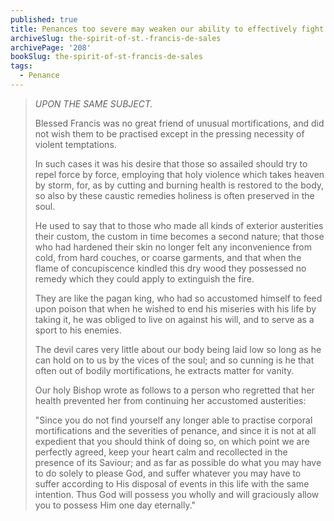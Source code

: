 ```yaml
---
published: true
title: Penances too severe may weaken our ability to effectively fight temptations
archiveSlug: the-spirit-of-st.-francis-de-sales
archivePage: '208'
bookSlug: the-spirit-of-st-francis-de-sales
tags:
  - Penance
---
```


> *UPON THE SAME SUBJECT.*
>
> Blessed Francis was no great friend of unusual mortifications, and did not wish them to be practised except in the pressing necessity of violent temptations.
>
> In such cases it was his desire that those so assailed should try to repel force by force, employing that holy violence which takes heaven by storm, for, as by cutting and burning health is restored to the body, so also by these caustic remedies holiness is often preserved in the soul.
>
> He used to say that to those who made all kinds of exterior austerities their custom, the custom in time becomes a second nature; that those who had hardened their skin no longer felt any inconvenience from cold, from hard couches, or coarse garments, and that when the flame of concupiscence kindled this dry wood they possessed no remedy which they could apply to extinguish the fire.
>
> They are like the pagan king, who had so accustomed himself to feed upon poison that when he wished to end his miseries with his life by taking it, he was obliged to live on against his will, and to serve as a sport to his enemies.
>
> The devil cares very little about our body being laid low so long as he can hold on to us by the vices of the soul; and so cunning is he that often out of bodily mortifications, he extracts matter for vanity.
>
> Our holy Bishop wrote as follows to a person who regretted that her health prevented her from continuing her accustomed austerities:
>
> "Since you do not find yourself any longer able to practise corporal mortifications and the severities of penance, and since it is not at all expedient that you should think of doing so, on which point we are perfectly agreed, keep your heart calm and recollected in the presence of its Saviour; and as far as possible do what you may have to do solely to please God, and suffer whatever you may have to suffer according to His disposal of events in this life with the same intention. Thus God will possess you wholly and will graciously allow you to possess Him one day eternally."
